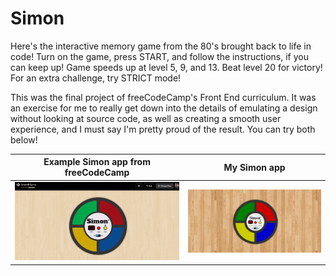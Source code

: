 # Simon

Here's the interactive memory game from the 80's brought back to life in code! Turn on the game, press START, and follow the instructions, if you can keep up! Game speeds up at level 5, 9, and 13. Beat level 20 for victory! For an extra challenge, try STRICT mode!

This was the final project of freeCodeCamp's Front End curriculum. It was an exercise for me to really get down into the details of emulating a design without looking at source code, as well as creating a smooth user experience, and I must say I'm pretty proud of the result. You can try both below!

| Example Simon app from freeCodeCamp                                                   | My Simon app                                |
| ------------------------------------------------------------------------------------- | ------------------------------------------- |
| [![Example Simon app](example-simon-app.png)](https://codepen.io/Em-Ant/full/QbRyqq/) | [![My Simon app](simon-pic.png)](https://etet245.github.io/simon) |
